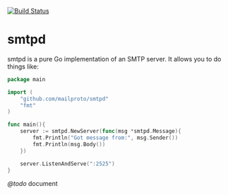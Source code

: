 [![Build Status](https://drone.io/github.com/mailproto/smtpd/status.png)](https://drone.io/github.com/mailproto/smtpd/latest)
# smtpd
smtpd is a pure Go implementation of an SMTP server. It allows you to do things like:

```go
package main

import (
    "github.com/mailproto/smtpd"
    "fmt"
)

func main(){
    server := smtpd.NewServer(func(msg *smtpd.Message){
        fmt.Println("Got message from:", msg.Sender())
        fmt.Println(msg.Body())
    })

    server.ListenAndServe(":2525")
}
```

*@todo* document



